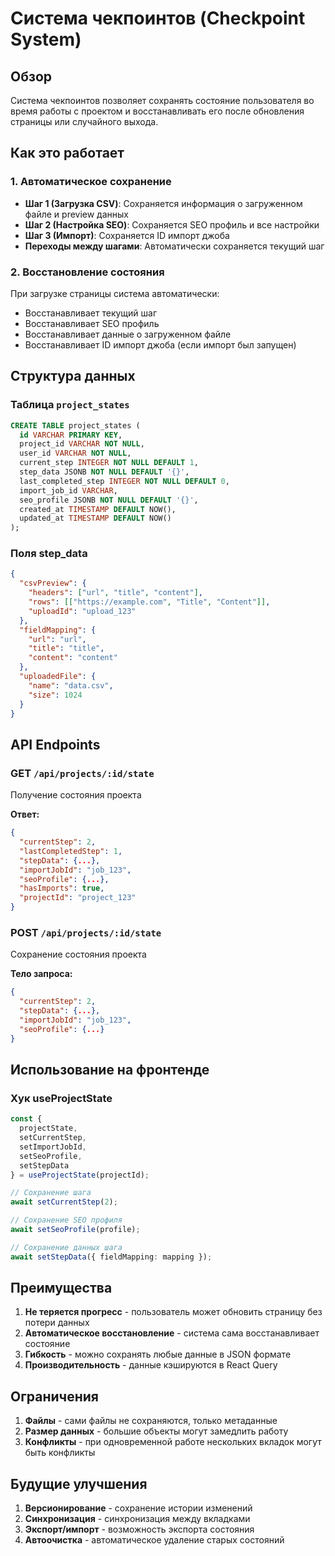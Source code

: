 # Система чекпоинтов (Checkpoint System)

## Обзор

Система чекпоинтов позволяет сохранять состояние пользователя во время работы с проектом и восстанавливать его после обновления страницы или случайного выхода.

## Как это работает

### 1. Автоматическое сохранение
- **Шаг 1 (Загрузка CSV)**: Сохраняется информация о загруженном файле и preview данных
- **Шаг 2 (Настройка SEO)**: Сохраняется SEO профиль и все настройки
- **Шаг 3 (Импорт)**: Сохраняется ID импорт джоба
- **Переходы между шагами**: Автоматически сохраняется текущий шаг

### 2. Восстановление состояния
При загрузке страницы система автоматически:
- Восстанавливает текущий шаг
- Восстанавливает SEO профиль
- Восстанавливает данные о загруженном файле
- Восстанавливает ID импорт джоба (если импорт был запущен)

## Структура данных

### Таблица `project_states`
```sql
CREATE TABLE project_states (
  id VARCHAR PRIMARY KEY,
  project_id VARCHAR NOT NULL,
  user_id VARCHAR NOT NULL,
  current_step INTEGER NOT NULL DEFAULT 1,
  step_data JSONB NOT NULL DEFAULT '{}',
  last_completed_step INTEGER NOT NULL DEFAULT 0,
  import_job_id VARCHAR,
  seo_profile JSONB NOT NULL DEFAULT '{}',
  created_at TIMESTAMP DEFAULT NOW(),
  updated_at TIMESTAMP DEFAULT NOW()
);
```

### Поля step_data
```json
{
  "csvPreview": {
    "headers": ["url", "title", "content"],
    "rows": [["https://example.com", "Title", "Content"]],
    "uploadId": "upload_123"
  },
  "fieldMapping": {
    "url": "url",
    "title": "title",
    "content": "content"
  },
  "uploadedFile": {
    "name": "data.csv",
    "size": 1024
  }
}
```

## API Endpoints

### GET `/api/projects/:id/state`
Получение состояния проекта

**Ответ:**
```json
{
  "currentStep": 2,
  "lastCompletedStep": 1,
  "stepData": {...},
  "importJobId": "job_123",
  "seoProfile": {...},
  "hasImports": true,
  "projectId": "project_123"
}
```

### POST `/api/projects/:id/state`
Сохранение состояния проекта

**Тело запроса:**
```json
{
  "currentStep": 2,
  "stepData": {...},
  "importJobId": "job_123",
  "seoProfile": {...}
}
```

## Использование на фронтенде

### Хук useProjectState
```typescript
const { 
  projectState, 
  setCurrentStep, 
  setImportJobId, 
  setSeoProfile, 
  setStepData 
} = useProjectState(projectId);

// Сохранение шага
await setCurrentStep(2);

// Сохранение SEO профиля
await setSeoProfile(profile);

// Сохранение данных шага
await setStepData({ fieldMapping: mapping });
```

## Преимущества

1. **Не теряется прогресс** - пользователь может обновить страницу без потери данных
2. **Автоматическое восстановление** - система сама восстанавливает состояние
3. **Гибкость** - можно сохранять любые данные в JSON формате
4. **Производительность** - данные кэшируются в React Query

## Ограничения

1. **Файлы** - сами файлы не сохраняются, только метаданные
2. **Размер данных** - большие объекты могут замедлить работу
3. **Конфликты** - при одновременной работе нескольких вкладок могут быть конфликты

## Будущие улучшения

1. **Версионирование** - сохранение истории изменений
2. **Синхронизация** - синхронизация между вкладками
3. **Экспорт/импорт** - возможность экспорта состояния
4. **Автоочистка** - автоматическое удаление старых состояний

